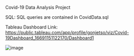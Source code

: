 Covid-19 Data Analysis Project

SQL: SQL queries are contained in CovidData.sql

Tableau Dashboard
Link: https://public.tableau.com/app/profile/gonjetso/viz/Covid-19Dashboard_16691151122170/Dashboard1

![image](https://user-images.githubusercontent.com/30069373/203299595-951c0d36-d976-429b-a6a4-c4c15c24b27d.png)
